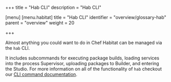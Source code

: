 +++
title = "Hab CLI"
description = "Hab CLI"

[menu]
  [menu.habitat]
    title = "Hab CLI"
    identifier = "overview/glossary-hab"
    parent = "overview"
    weight = 20

+++

Almost anything you could want to do in Chef Habitat can be managed via the `hab` CLI.

It includes subcommands for executing package builds, loading services into the process Supervisor, uploading packages to Builder, and entering the Studio. For more information on all of the functionality of `hab` checkout our [CLI command documentation](/docs/habitat-cli).
